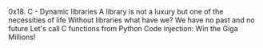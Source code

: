 0x18. C - Dynamic libraries
A library is not a luxury but one of the necessities of life
Without libraries what have we? We have no past and no future
Let's call C functions from Python
Code injection: Win the Giga Millions!

